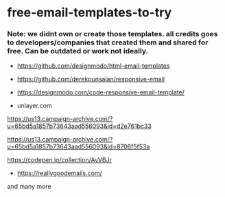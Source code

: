 # free-email-templates-to-try

### Note: we didnt own or create those templates. all credits goes to developers/companies that created them and shared for free. Can be outdated or work not ideally.

- https://github.com/designmodo/html-email-templates

- https://github.com/derekpunsalan/responsive-email

- https://designmodo.com/code-responsive-email-template/

- unlayer.com



https://us13.campaign-archive.com/?u=65bd5a1857b73643aad556093&id=d2e761bc33

https://us13.campaign-archive.com/?u=65bd5a1857b73643aad556093&id=8706f5f53a


https://codepen.io/collection/AyVBJr

- https://reallygoodemails.com/

and many more
